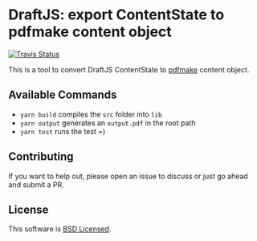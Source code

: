 # DraftJS: export ContentState to pdfmake content object

<a href="https://travis-ci.org/datagenno/draft-js-export-pdfmake"><img alt="Travis Status" src="https://travis-ci.org/datagenno/draft-js-export-pdfmake.svg?branch=master"></a>


This is a tool to convert DraftJS ContentState to [pdfmake](http://pdfmake.org/) content object.


## Available Commands

* `yarn build` compiles the `src` folder into `lib`
* `yarn output` generates an `output.pdf` in the root path
* `yarn test` runs the test =)


## Contributing

If you want to help out, please open an issue to discuss or just go ahead and submit a PR.

## License

This software is [BSD Licensed](/LICENSE).
